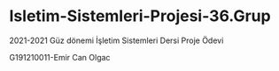 # Isletim-Sistemleri-Projesi-36.Grup
2021-2021 Güz dönemi İşletim Sistemleri Dersi Proje Ödevi

G191210011-Emir Can Olgac
